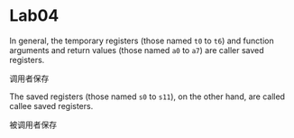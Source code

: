 # Lab04

In general, the temporary registers (those named `t0` to `t6`) and function arguments and return values (those named `a0` to `a7`) are caller saved registers. 

调用者保存



 The saved registers (those named `s0` to `s11`), on the other hand, are called callee saved registers. 

被调用者保存